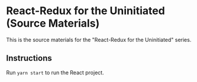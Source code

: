 # React-Redux for the Uninitiated (Source Materials)

This is the source materials for the "React-Redux for the Uninitiated" series.

## Instructions

Run ```yarn start``` to run the React project.